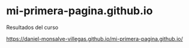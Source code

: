 # mi-primera-pagina.github.io
Resultados del curso


https://daniel-monsalve-villegas.github.io/mi-primera-pagina.github.io/
